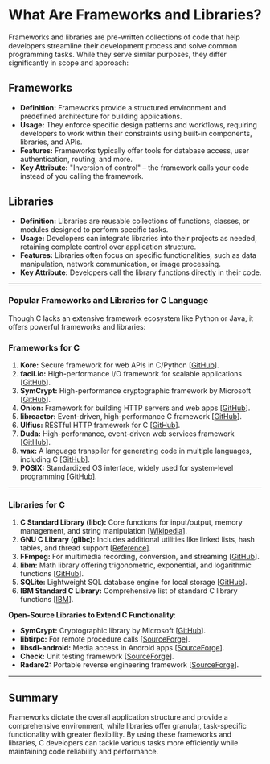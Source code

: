 # What Are Frameworks and Libraries?

Frameworks and libraries are pre-written collections of code that help developers streamline their development process and solve common programming tasks. While they serve similar purposes, they differ significantly in scope and approach:

## Frameworks

- **Definition:** Frameworks provide a structured environment and predefined architecture for building applications.
- **Usage:** They enforce specific design patterns and workflows, requiring developers to work within their constraints using built-in components, libraries, and APIs.
- **Features:** Frameworks typically offer tools for database access, user authentication, routing, and more.
- **Key Attribute:** "Inversion of control" – the framework calls your code instead of you calling the framework.

## Libraries

- **Definition:** Libraries are reusable collections of functions, classes, or modules designed to perform specific tasks.
- **Usage:** Developers can integrate libraries into their projects as needed, retaining complete control over application structure.
- **Features:** Libraries often focus on specific functionalities, such as data manipulation, network communication, or image processing.
- **Key Attribute:** Developers call the library functions directly in their code.

---

### Popular Frameworks and Libraries for C Language

Though C lacks an extensive framework ecosystem like Python or Java, it offers powerful frameworks and libraries:

### Frameworks for C

1. **Kore:** Secure framework for web APIs in C/Python [[GitHub](https://github.com/jorisvink/kore)].
2. **facil.io:** High-performance I/O framework for scalable applications [[GitHub](https://github.com/boazsegev/facil.io?tab=readme-ov-file)].
3. **SymCrypt:** High-performance cryptographic framework by Microsoft [[GitHub](https://github.com/uhub/awesome-c)].
4. **Onion:** Framework for building HTTP servers and web apps [[GitHub](https://github.com/davidmoreno/onion)].
5. **libreactor:** Event-driven, high-performance C framework [[GitHub](https://github.com/fredrikwidlund/libreactor)].
6. **Ulfius:** RESTful HTTP framework for C [[GitHub](https://github.com/babelouest/ulfius)].
7. **Duda:** High-performance, event-driven web services framework [[GitHub](https://github.com/monkey/duda/tree/dst-1)].
8. **wax:** A language transpiler for generating code in multiple languages, including C [[GitHub](https://github.com/uhub/awesome-c)].
9. **POSIX:** Standardized OS interface, widely used for system-level programming [[GitHub](https://github.com/)].

---

### Libraries for C

1. **C Standard Library (libc):** Core functions for input/output, memory management, and string manipulation [[Wikipedia](https://en.wikipedia.org/wiki/C_standard_library)].
2. **GNU C Library (glibc):** Includes additional utilities like linked lists, hash tables, and thread support [[Reference](https://en.cppreference.com/w/c/links/libs)].
3. **FFmpeg:** For multimedia recording, conversion, and streaming [[GitHub](https://github.com/FFmpeg/FFmpeg)].
4. **libm:** Math library offering trigonometric, exponential, and logarithmic functions [[GitHub](https://github.com/JuliaMath/openlibm)].
5. **SQLite:** Lightweight SQL database engine for local storage [[GitHub](https://github.com/sqlite/sqlite)].
6. **IBM Standard C Library:** Comprehensive list of standard C library functions [[IBM](https://www.ibm.com/docs/en/ssw_ibm_i_75/rtref/stalib.htm)].

**Open-Source Libraries to Extend C Functionality**:

- **SymCrypt:** Cryptographic library by Microsoft [[GitHub](https://github.com/uhub/awesome-c)].
- **libtirpc:** For remote procedure calls [[SourceForge](https://sourceforge.net/directory/frameworks/c/)].
- **libsdl-android:** Media access in Android apps [[SourceForge](https://sourceforge.net/directory/frameworks/c/)].
- **Check:** Unit testing framework [[SourceForge](https://sourceforge.net/directory/frameworks/c/)].
- **Radare2:** Portable reverse engineering framework [[SourceForge](https://sourceforge.net/directory/frameworks/c/)].

---

## Summary

Frameworks dictate the overall application structure and provide a comprehensive environment, while libraries offer granular, task-specific functionality with greater flexibility. By using these frameworks and libraries, C developers can tackle various tasks more efficiently while maintaining code reliability and performance.
